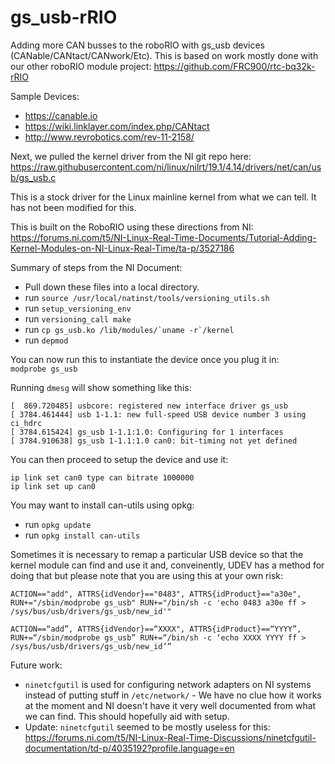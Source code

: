 # gs_usb-rRIO
Adding more CAN busses to the roboRIO with gs_usb devices (CANable/CANtact/CANwork/Etc).  This is based on work mostly done with our other roboRIO module project: https://github.com/FRC900/rtc-bq32k-rRIO

Sample Devices:
- https://canable.io
- https://wiki.linklayer.com/index.php/CANtact
- http://www.revrobotics.com/rev-11-2158/

Next, we pulled the kernel driver from the NI git repo here:  
https://raw.githubusercontent.com/ni/linux/nilrt/19.1/4.14/drivers/net/can/usb/gs_usb.c

This is a stock driver for the Linux mainline kernel from what we can tell. It has not been modified for this.

This is built on the RoboRIO using these directions from NI:  
https://forums.ni.com/t5/NI-Linux-Real-Time-Documents/Tutorial-Adding-Kernel-Modules-on-NI-Linux-Real-Time/ta-p/3527186

Summary of steps from the NI Document: 
- Pull down these files into a local directory.
- run ```source /usr/local/natinst/tools/versioning_utils.sh```
- run ```setup_versioning_env```
- run ```versioning_call make```
- run ```cp gs_usb.ko /lib/modules/`uname -r`/kernel```
- run ```depmod```

You can now run this to instantiate the device once you plug it in:  
```modprobe gs_usb```

Running ```dmesg``` will show something like this:  
```
[  869.720485] usbcore: registered new interface driver gs_usb
[ 3784.461444] usb 1-1.1: new full-speed USB device number 3 using ci_hdrc
[ 3784.615424] gs_usb 1-1.1:1.0: Configuring for 1 interfaces
[ 3784.910638] gs_usb 1-1.1:1.0 can0: bit-timing not yet defined
```

You can then proceed to setup the device and use it:
```
ip link set can0 type can bitrate 1000000
ip link set up can0
```

You may want to install can-utils using opkg:
- run ```opkg update```
- run ```opkg install can-utils```

Sometimes it is necessary to remap a particular USB device so that the kernel module can find and use it and, conveinently, UDEV has a method for doing that but please note that you are using this at your own risk:
```
ACTION=="add", ATTRS{idVendor}=="0483", ATTRS{idProduct}=="a30e", RUN+="/sbin/modprobe gs_usb" RUN+="/bin/sh -c 'echo 0483 a30e ff > /sys/bus/usb/drivers/gs_usb/new_id'"
```
```
ACTION==“add”, ATTRS{idVendor}==“XXXX", ATTRS{idProduct}==“YYYY”, RUN+=“/sbin/modprobe gs_usb” RUN+=“/bin/sh -c ‘echo XXXX YYYY ff > /sys/bus/usb/drivers/gs_usb/new_id’”
```

Future work:
- ```ninetcfgutil``` is used for configuring network adapters on NI systems instead of putting stuff in ```/etc/network/``` - We have no clue how it works at the moment and NI doesn't have it very well documented from what we can find.  This should hopefully aid with setup.
- Update: ```ninetcfgutil``` seemed to be mostly useless for this: https://forums.ni.com/t5/NI-Linux-Real-Time-Discussions/ninetcfgutil-documentation/td-p/4035192?profile.language=en
